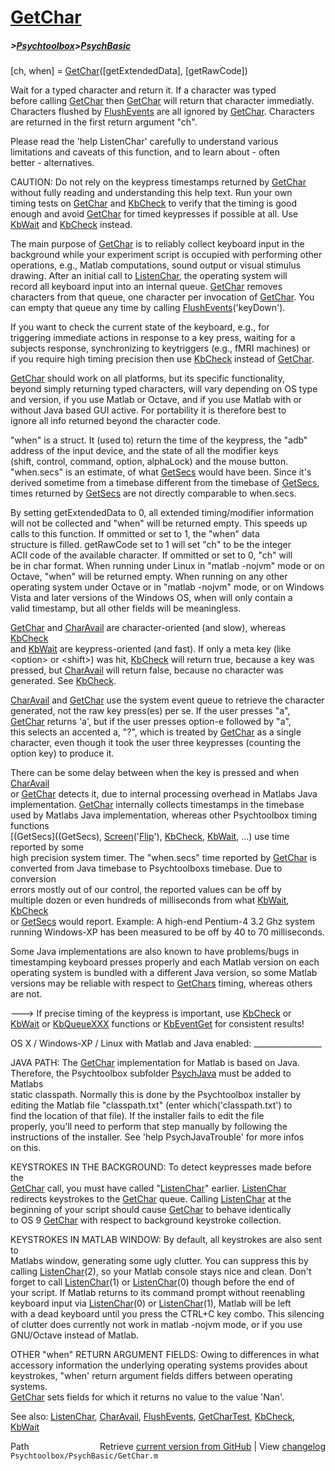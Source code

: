 # [GetChar](GetChar)
##### >[Psychtoolbox](Psychtoolbox)>[PsychBasic](PsychBasic)

[ch, when] = [GetChar](GetChar)([getExtendedData], [getRawCode])  
  
Wait for a typed character and return it.  If a character was typed  
before calling [GetChar](GetChar) then [GetChar](GetChar) will return that character immediatly.  
Characters flushed by [FlushEvents](FlushEvents) are all ignored by [GetChar](GetChar). Characters  
are returned in the first return argument "ch".  
  
Please read the 'help ListenChar' carefully to understand various  
limitations and caveats of this function, and to learn about - often  
better - alternatives.  
  
CAUTION: Do not rely on the keypress timestamps returned by [GetChar](GetChar)  
without fully reading and understanding this help text. Run your own  
timing tests on [GetChar](GetChar) and [KbCheck](KbCheck) to verify that the timing is good  
enough and avoid [GetChar](GetChar) for timed keypresses if possible at all. Use  
[KbWait](KbWait) and [KbCheck](KbCheck) instead.  
  
The main purpose of [GetChar](GetChar) is to reliably collect keyboard input in the  
background while your experiment script is occupied with performing other  
operations, e.g., Matlab computations, sound output or visual stimulus  
drawing. After an initial call to [ListenChar](ListenChar), the operating system will  
record all keyboard input into an internal queue. [GetChar](GetChar) removes  
characters from that queue, one character per invocation of [GetChar](GetChar). You  
can empty that queue any time by calling [FlushEvents](FlushEvents)('keyDown').  
  
If you want to check the current state of the keyboard, e.g., for  
triggering immediate actions in response to a key press, waiting for a  
subjects response, synchronizing to keytriggers (e.g., fMRI machines) or  
if you require high timing precision then use [KbCheck](KbCheck) instead of [GetChar](GetChar).  
  
[GetChar](GetChar) should work on all platforms, but its specific functionality,  
beyond simply returning typed characters, will vary depending on OS type  
and version, if you use Matlab or Octave, and if you use Matlab with or  
without Java based GUI active. For portability it is therefore best to  
ignore all info returned beyond the character code.  
  
"when" is a struct. It (used to) return the time of the keypress, the "adb"  
address of the input device, and the state of all the modifier keys  
(shift, control, command, option, alphaLock) and the mouse button.  
"when.secs" is an estimate, of what [GetSecs](GetSecs) would have been. Since it's  
derived sometime from a timebase different from the timebase of [GetSecs](GetSecs),  
times returned by [GetSecs](GetSecs) are not directly comparable to when.secs.  
  
By setting getExtendedData to 0, all extended timing/modifier information  
will not be collected and "when" will be returned empty.  This speeds up  
calls to this function. If ommitted or set to 1, the "when" data  
structure is filled.  getRawCode set to 1 will set "ch" to be the integer  
ACII code of the available character.  If ommitted or set to 0, "ch" will  
be in char format. When running under Linux in "matlab -nojvm" mode or on  
Octave, "when" will be returned empty. When running on any other  
operating system under Octave or in "matlab -nojvm" mode, or on Windows  
Vista and later versions of the Windows OS, when will only contain a  
valid timestamp, but all other fields will be meaningless.  
  
[GetChar](GetChar) and [CharAvail](CharAvail) are character-oriented (and slow), whereas [KbCheck](KbCheck)  
and [KbWait](KbWait) are keypress-oriented (and fast). If only a meta key (like  
<option\> or <shift\>) was hit, [KbCheck](KbCheck) will return true, because a key was  
pressed, but [CharAvail](CharAvail) will return false, because no character was  
generated. See [KbCheck](KbCheck).  
  
[CharAvail](CharAvail) and [GetChar](GetChar) use the system event queue to retrieve the character  
generated, not the raw key press(es) per se. If the user presses "a",  
[GetChar](GetChar) returns 'a', but if the user presses option-e followed by "a",  
this selects an accented a, "?", which is treated by [GetChar](GetChar) as a single  
character, even though it took the user three keypresses (counting the  
option key) to produce it.  
  
There can be some delay between when the key is pressed and when [CharAvail](CharAvail)  
or [GetChar](GetChar) detects it, due to internal processing overhead in Matlabs Java  
implementation. [GetChar](GetChar) internally collects timestamps in the timebase  
used by Matlabs Java implementation, whereas other Psychtoolbox timing functions  
[(GetSecs]((GetSecs), [Screen](Screen)('[Flip](Flip)'), [KbCheck](KbCheck), [KbWait](KbWait), ...) use time reported by some  
high precision system timer. The "when.secs" time reported by [GetChar](GetChar) is  
converted from Java timebase to Psychtoolboxs timebase. Due to conversion  
errors mostly out of our control, the reported values can be off by  
multiple dozen or even hundreds of milliseconds from what [KbWait](KbWait), [KbCheck](KbCheck)  
or [GetSecs](GetSecs) would report. Example: A high-end Pentium-4 3.2 Ghz system  
running Windows-XP has been measured to be off by 40 to 70 milliseconds.  
  
Some Java implementations are also known to have problems/bugs in  
timestamping keyboard presses properly and each Matlab version on each  
operating system is bundled with a different Java version, so some Matlab  
versions may be reliable with respect to [GetChars](GetChars) timing, whereas others  
are not.  
  
---\> If precise timing of the keypress is important, use [KbCheck](KbCheck) or  
[KbWait](KbWait) or [KbQueueXXX](KbQueueXXX) functions or [KbEventGet](KbEventGet) for consistent results!  
  
OS X / Windows-XP / Linux with Matlab and Java enabled: \_\_\_\_\_\_\_\_\_\_\_\_\_\_\_\_\_  
  
JAVA PATH: The [GetChar](GetChar) implementation for Matlab is based on Java.  
Therefore, the Psychtoolbox subfolder [PsychJava](PsychJava) must be added to Matlabs  
static classpath. Normally this is done by the Psychtoolbox installer by  
editing the Matlab file "classpath.txt" (enter which('classpath.txt') to  
find the location of that file). If the installer fails to edit the file  
properly, you'll need to perform that step manually by following the  
instructions of the installer. See 'help PsychJavaTrouble' for more infos  
on this.  
  
KEYSTROKES IN THE BACKGROUND: To detect keypresses made before the  
[GetChar](GetChar) call, you must have called "[ListenChar](ListenChar)" earlier.  [ListenChar](ListenChar)  
redirects keystrokes to the [GetChar](GetChar) queue. Calling [ListenChar](ListenChar) at the  
beginning of your script should cause [GetChar](GetChar) to behave identically  
to OS 9 [GetChar](GetChar) with respect to background keystroke collection.  
  
KEYSTROKES IN MATLAB WINDOW: By default, all keystrokes are also sent to  
Matlabs window, generating some ugly clutter. You can suppress this by  
calling [ListenChar](ListenChar)(2), so your Matlab console stays nice and clean. Don't  
forget to call [ListenChar](ListenChar)(1) or [ListenChar](ListenChar)(0) though before the end of  
your script. If Matlab returns to its command prompt without reenabling  
keyboard input via [ListenChar](ListenChar)(0) or [ListenChar](ListenChar)(1), Matlab will be left  
with a dead keyboard until you press the CTRL+C key combo. This silencing  
of clutter does currently not work in matlab -nojvm mode, or if you use  
GNU/Octave instead of Matlab.  
  
OTHER "when" RETURN ARGUMENT FIELDS: Owing to differences in what  
accessory information the underlying operating systems provides about  
keystrokes, "when' return argument fields differs between operating systems.  
[GetChar](GetChar) sets fields for which it returns no value to the value 'Nan'.    
  
See also: [ListenChar](ListenChar), [CharAvail](CharAvail), [FlushEvents](FlushEvents), [GetCharTest](GetCharTest), [KbCheck](KbCheck),  
[KbWait](KbWait)  




<div class="code_header" style="text-align:right;">
  <span style="float:left;">Path&nbsp;&nbsp;</span> <span class="counter">Retrieve <a href=
  "https://raw.github.com/Psychtoolbox-3/Psychtoolbox-3/beta/Psychtoolbox/PsychBasic/GetChar.m">current version from GitHub</a> | View <a href=
  "https://github.com/Psychtoolbox-3/Psychtoolbox-3/commits/beta/Psychtoolbox/PsychBasic/GetChar.m">changelog</a></span>
</div>
<div class="code">
  <code>Psychtoolbox/PsychBasic/GetChar.m</code>
</div>

